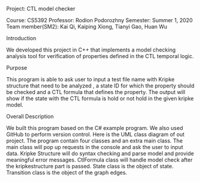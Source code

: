 Project: CTL model checker

Course: CS5392
Professor: Rodion Podorozhny
Semester: Summer 1, 2020
Team member(SM2): Kai Qi, Kaiping Xiong, Tianyi Gao, Huan Wu

Introduction 

We developed this project in C++ that implements a model checking analysis tool for verification of properties defined in the CTL temporal logic. 

Purpose

This program is able to ask user to input a test file name with Kripke structure that need to be analyzed , a state ID for which the property should be checked and
a CTL formula that defines the property. The output will show if the state with the CTL formula is hold or not hold in the given kripke model.
					
Overall Description

We built this program based on the C# example program. We also used GitHub to perform version control. Here is the UML class diagram of out project. 
The program contain four classes and an extra main class. The main class will pop up requests in the console and ask the user to input data. Kripke Structure will 
do syntax checking and parse model and provide meaningful error messages. CtlFormula class will handle model check after the kripkestructure part is passed. 
State class is the object of state. Transition class is the object of the graph edges.
 
